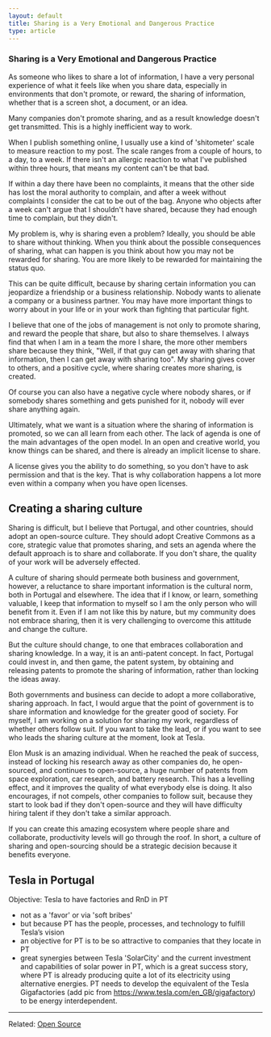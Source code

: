 ```yaml
---
layout: default
title: Sharing is a Very Emotional and Dangerous Practice
type: article
---
```


### Sharing is a Very Emotional and Dangerous Practice

As someone who likes to share a lot of information, I have a very personal experience of what it feels like when you share data, especially in environments that don't promote, or reward, the sharing of information, whether that is a screen shot, a document, or an idea.

Many companies don't promote sharing, and as a result knowledge doesn't get transmitted. This is a highly inefficient way to work.

When I publish something online, I usually use a kind of 'shitometer' scale to measure reaction to my post. The scale ranges from a couple of hours, to a day, to a week. If there isn't an allergic reaction to what I've published within three hours, that means my content can't be that bad.

If within a day there have been no complaints, it means that the other side has lost the moral authority to complain, and after a week without complaints I consider the cat to be out of the bag. Anyone who objects after a week can't argue that I shouldn't have shared, because they had enough time to complain, but they didn't.

My problem is, why is sharing even a problem? Ideally, you should be able to share without thinking. When you think about the possible consequences of sharing, what can happen is you think about how you may not be rewarded for sharing. You are more likely to be rewarded for maintaining the status quo.

This can be quite difficult, because by sharing certain information you can jeopardize a friendship or a business relationship. Nobody wants to alienate a company or a business partner.  You may have more important things to worry about in your life or in your work than fighting that particular fight.

I believe that one of the jobs of management is not only to promote sharing, and reward the people that share, but also to share themselves. I always find that when I am in a team the more I share, the more other members share because they think, "Well, if that guy can get away with sharing that information, then I can get away with sharing too". My sharing gives cover to others, and a positive cycle, where sharing creates more sharing, is created.

Of course you can also have a negative cycle where nobody shares, or if somebody shares something and gets punished for it, nobody will ever share anything again.

Ultimately, what we want is a situation where the sharing of information is promoted, so we can all learn from each other. The lack of agenda is one of the main advantages of the open model. In an open and creative world, you know things can be shared, and there is already an implicit license to share.

A license gives you the ability to do something, so you don't have to ask permission and that is the key. That is why collaboration happens a lot more even within a company when you have open licenses.

## Creating a sharing culture

Sharing is difficult, but I believe that Portugal, and other countries, should adopt an open-source culture. They should adopt Creative Commons as a core, strategic value that promotes sharing, and sets an agenda where the default approach is to share and collaborate. If you don't share, the quality of your work will be adversely effected.

A culture of sharing should permeate both business and government, however, a reluctance to share important information is the cultural norm, both in Portugal and elsewhere. The idea that if I know, or learn, something valuable, I keep that information to myself so I am the only person who will benefit from it. Even if I am not like this by nature, but my community does not embrace sharing, then it is very challenging to overcome this attitude and change the culture.

But the culture should change, to one that embraces collaboration and sharing knowledge. In a way, it is an anti-patent concept. In fact, Portugal could invest in, and then game, the patent system, by obtaining and releasing patents to promote the sharing of information, rather than locking the ideas away.

Both governments and business can decide to adopt a more collaborative, sharing approach. In fact, I would argue that the point of government is to share information and knowledge for the greater good of society.  For myself, I am working on a solution for sharing my work, regardless of whether others follow suit.  If you want to take the lead, or if you want to see who leads the sharing culture at the moment, look at Tesla.

Elon Musk is an amazing individual. When he reached the peak of success, instead of locking his research away as other companies do, he open-sourced, and continues to open-source, a huge number of patents from space exploration, car research, and battery research. This has a levelling effect, and it improves the quality of what everybody else is doing. It also encourages, if not compels, other companies to follow suit, because they start to look bad if they don't open-source and they will have difficulty hiring talent if they don't take a similar approach.

If you can create this amazing ecosystem where people share and collaborate, productivity levels will go through the roof. In short, a culture of sharing and open-sourcing should be a strategic decision because it benefits everyone.

## Tesla in Portugal
Objective: Tesla to have factories and RnD in PT
  * not as a 'favor' or via 'soft bribes' 
  * but because PT has the people, processes, and technology to fulfill Tesla’s vision
  * an objective for PT is to be so attractive to companies that they locate in PT
  * great synergies between Tesla 'SolarCity' and the current investment and capabilities of solar power in PT, which is a great success story, where PT is already producing quite a lot of its electricity using alternative energies.
PT needs to develop the equivalent of the Tesla Gigafactories (add pic from https://www.tesla.com/en_GB/gigafactory) to be energy interdependent.


---
Related: [Open Source](Open-Source.html)

